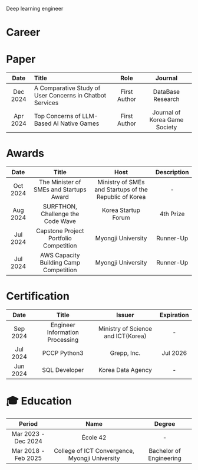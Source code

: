 Deep learning engineer

# Career

# Paper

|Date|Title|Role|Journal|
|:--:|:---|:--:|:--:|
|Dec 2024|A Comparative Study of User Concerns in Chatbot Services|First Author|DataBase Research|
|Apr 2024|Top Concerns of LLM-Based AI Native Games|First Author|Journal of Korea Game Society|

# Awards

|Date|Title|Host|Description|
|:--:|:--:|:--:|:--:|
|Oct 2024|The Minister of SMEs and Startups Award|Ministry of SMEs and Startups of the Republic of Korea|-|
|Aug 2024|SURFTHON, Challenge the Code Wave|Korea Startup Forum|4th Prize|
|Jul 2024|Capstone Project Portfolio Competition|Myongji University|Runner-Up|
|Jul 2024|AWS Capacity Building Camp Competition|Myongji University|Runner-Up|

# Certification

|Date|Title|Issuer|Expiration|
|:--:|:--:|:--:|:--:|
|Sep 2024|Engineer Information Processing|Ministry of Science and ICT(Korea)|-|
|Jul 2024|PCCP Python3|Grepp, Inc.|Jul 2026|
|Jun 2024|SQL Developer|Korea Data Agency|-|

# 🎓 Education

|Period|Name|Degree|
|:--:|:--:|:--:|
|Mar 2023 - Dec 2024| École 42 | - |
|Mar 2018 - Feb 2025| College of ICT Convergence, Myongji University | Bachelor of Engineering|

  

